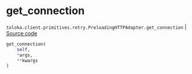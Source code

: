 # get_connection
`toloka.client.primitives.retry.PreloadingHTTPAdapter.get_connection` | [Source code](https://github.com/Toloka/toloka-kit/blob/v1.0.2/src/client/primitives/retry.py#L117)

```python
get_connection(
    self,
    *args,
    **kwargs
)
```


